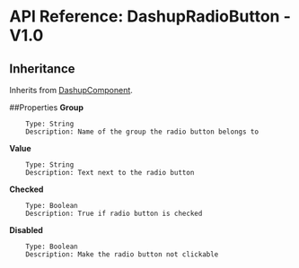 # API Reference: DashupRadioButton - V1.0

## Inheritance

Inherits from [DashupComponent](dashup-component.md).

##Properties
**Group**
    
        Type: String
        Description: Name of the group the radio button belongs to
        
**Value** 

        Type: String
        Description: Text next to the radio button
        
**Checked**
    
        Type: Boolean
        Description: True if radio button is checked
        
**Disabled**

        Type: Boolean
        Description: Make the radio button not clickable